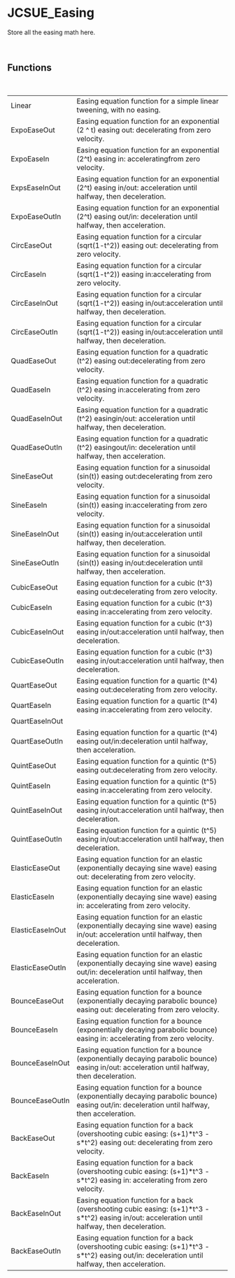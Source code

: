<!--
   - $File: JCSUE_Easing.html $
   - $Date: 2018-10-28 00:44:42 $
   - $Revision: $
   - $Creator: Jen-Chieh Shen $
   - $Notice: See LICENSE.txt for modification and distribution information
   -                   Copyright © 2018 by Shen, Jen-Chieh $
-->


<div id="content-header">
  <h1>JCSUE_Easing</h1>
</div>

<p>
  Store all the easing math here.
</p>


<br/>
<h2>Functions</h2>
<br/>

<table>
  <tr>
    <td>Linear</td>
    <td>Easing equation function for a simple linear tweening, with no easing.</td>
  </tr>
  <tr>
    <td>ExpoEaseOut</td>
    <td>Easing equation function for an exponential (2 ^ t) easing out: decelerating from zero velocity.</td>
  </tr>
  <tr>
    <td>ExpoEaseIn</td>
    <td>Easing equation function for an exponential (2^t) easing in: acceleratingfrom zero velocity.</td>
  </tr>
  <tr>
    <td>ExpsEaseInOut</td>
    <td>Easing equation function for an exponential (2^t) easing in/out: acceleration until halfway, then deceleration.</td>
  </tr>
  <tr>
    <td>ExpoEaseOutIn</td>
    <td>Easing equation function for an exponential (2^t) easing out/in: deceleration until halfway, then acceleration.</td>
  </tr>
  <tr>
    <td>CircEaseOut</td>
    <td>Easing equation function for a circular (sqrt(1-t^2)) easing out: decelerating from zero velocity.</td>
  </tr>
  <tr>
    <td>CircEaseIn</td>
    <td>Easing equation function for a circular (sqrt(1-t^2)) easing in:accelerating from zero velocity.</td>
  </tr>
  <tr>
    <td>CircEaseInOut</td>
    <td>Easing equation function for a circular (sqrt(1-t^2)) easing in/out:acceleration until halfway, then deceleration.</td>
  </tr>
  <tr>
    <td>CircEaseOutIn</td>
    <td>Easing equation function for a circular (sqrt(1-t^2)) easing in/out:acceleration until halfway, then deceleration.</td>
  </tr>
  <tr>
    <td>QuadEaseOut</td>
    <td>Easing equation function for a quadratic (t^2) easing out:decelerating from zero velocity.</td>
  </tr>
  <tr>
    <td>QuadEaseIn</td>
    <td>Easing equation function for a quadratic (t^2) easing in:accelerating from zero velocity.</td>
  </tr>
  <tr>
    <td>QuadEaseInOut</td>
    <td>Easing equation function for a quadratic (t^2) easingin/out: acceleration until halfway, then deceleration.</td>
  </tr>
  <tr>
    <td>QuadEaseOutIn</td>
    <td>Easing equation function for a quadratic (t^2) easingout/in: deceleration until halfway, then acceleration.</td>
  </tr>
  <tr>
    <td>SineEaseOut</td>
    <td>Easing equation function for a sinusoidal (sin(t)) easing out:decelerating from zero velocity.</td>
  </tr>
  <tr>
    <td>SineEaseIn</td>
    <td>Easing equation function for a sinusoidal (sin(t)) easing in:accelerating from zero velocity.</td>
  </tr>
  <tr>
    <td>SineEaseInOut</td>
    <td>Easing equation function for a sinusoidal (sin(t)) easing in/out:acceleration until halfway, then deceleration.</td>
  </tr>
  <tr>
    <td>SineEaseOutIn</td>
    <td>Easing equation function for a sinusoidal (sin(t)) easing in/out:deceleration until halfway, then acceleration.</td>
  </tr>
  <tr>
    <td>CubicEaseOut</td>
    <td>Easing equation function for a cubic (t^3) easing out:decelerating from zero velocity.</td>
  </tr>
  <tr>
    <td>CubicEaseIn</td>
    <td>Easing equation function for a cubic (t^3) easing in:accelerating from zero velocity.</td>
  </tr>
  <tr>
    <td>CubicEaseInOut</td>
    <td>Easing equation function for a cubic (t^3) easing in/out:acceleration until halfway, then deceleration.</td>
  </tr>
  <tr>
    <td>CubicEaseOutIn</td>
    <td>Easing equation function for a cubic (t^3) easing in/out:acceleration until halfway, then deceleration.</td>
  </tr>
  <tr>
    <td>QuartEaseOut</td>
    <td>Easing equation function for a quartic (t^4) easing out:decelerating from zero velocity.</td>
  </tr>
  <tr>
    <td>QuartEaseIn</td>
    <td>Easing equation function for a quartic (t^4) easing in:accelerating from zero velocity.</td>
  </tr>
  <tr>
    <td>QuartEaseInOut</td>
    <td></td>
  </tr>
  <tr>
    <td>QuartEaseOutIn</td>
    <td>Easing equation function for a quartic (t^4) easing out/in:deceleration until halfway, then acceleration.</td>
  </tr>
  <tr>
    <td>QuintEaseOut</td>
    <td>Easing equation function for a quintic (t^5) easing out:decelerating from zero velocity.</td>
  </tr>
  <tr>
    <td>QuintEaseIn</td>
    <td>Easing equation function for a quintic (t^5) easing in:accelerating from zero velocity.</td>
  </tr>
  <tr>
    <td>QuintEaseInOut</td>
    <td>Easing equation function for a quintic (t^5) easing in/out:acceleration until halfway, then deceleration.</td>
  </tr>
  <tr>
    <td>QuintEaseOutIn</td>
    <td>Easing equation function for a quintic (t^5) easing in/out:acceleration until halfway, then deceleration.</td>
  </tr>
  <tr>
    <td>ElasticEaseOut</td>
    <td>Easing equation function for an elastic (exponentially decaying sine wave) easing out: decelerating from zero velocity.</td>
  </tr>
  <tr>
    <td>ElasticEaseIn</td>
    <td>Easing equation function for an elastic (exponentially decaying sine wave) easing in: accelerating from zero velocity.</td>
  </tr>
  <tr>
    <td>ElasticEaseInOut</td>
    <td>Easing equation function for an elastic (exponentially decaying sine wave) easing in/out: acceleration until halfway, then deceleration.</td>
  </tr>
  <tr>
    <td>ElasticEaseOutIn</td>
    <td>Easing equation function for an elastic (exponentially decaying sine wave) easing out/in: deceleration until halfway, then acceleration.</td>
  </tr>
  <tr>
    <td>BounceEaseOut</td>
    <td>Easing equation function for a bounce (exponentially decaying parabolic bounce) easing out: decelerating from zero velocity.</td>
  </tr>
  <tr>
    <td>BounceEaseIn</td>
    <td>Easing equation function for a bounce (exponentially decaying parabolic bounce) easing in: accelerating from zero velocity.</td>
  </tr>
  <tr>
    <td>BounceEaseInOut</td>
    <td>Easing equation function for a bounce (exponentially decaying parabolic bounce) easing in/out: acceleration until halfway, then deceleration.</td>
  </tr>
  <tr>
    <td>BounceEaseOutIn</td>
    <td>Easing equation function for a bounce (exponentially decaying parabolic bounce) easing out/in: deceleration until halfway, then acceleration.</td>
  </tr>
  <tr>
    <td>BackEaseOut</td>
    <td>Easing equation function for a back (overshooting cubic easing: (s+1)*t^3 - s*t^2) easing out: decelerating from zero velocity.</td>
  </tr>
  <tr>
    <td>BackEaseIn</td>
    <td>Easing equation function for a back (overshooting cubic easing: (s+1)*t^3 - s*t^2) easing in: accelerating from zero velocity.</td>
  </tr>
  <tr>
    <td>BackEaseInOut</td>
    <td>Easing equation function for a back (overshooting cubic easing: (s+1)*t^3 - s*t^2) easing in/out: acceleration until halfway, then deceleration.</td>
  </tr>
  <tr>
    <td>BackEaseOutIn</td>
    <td>Easing equation function for a back (overshooting cubic easing: (s+1)*t^3 - s*t^2) easing out/in: deceleration until halfway, then acceleration.</td>
  </tr>
</table>

